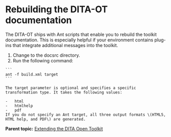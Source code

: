 # Rebuilding the DITA-OT documentation

The DITA-OT ships with Ant scripts that enable you to rebuild the toolkit documentation. This is especially helpful if your environment contains plug-ins that integrate additional messages into the toolkit.

1.   Change to the docsrc directory. 
2.   Run the following command: 

    ```
    ant -f build.xml target
    ```

    The target parameter is optional and specifies a specific transformation type. It takes the following values:

    -   html
    -   htmlhelp
    -   pdf
    If you do not specify an Ant target, all three output formats \(HTML5, HTML help, and PDF\) are generated.


**Parent topic:** [Extending the DITA Open Toolkit](../dev_ref/extending-the-ot.md)


